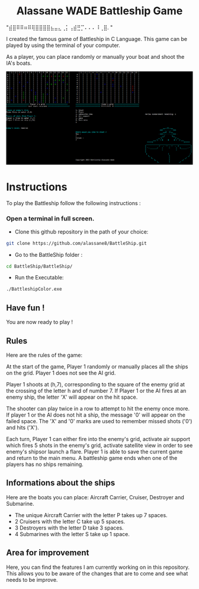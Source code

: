 <h1 align="center">
  Alassane WADE Battleship Game
</h1>                                         
                                       "⣾⣿⠿⠿⠶⠿⢿⣿⣿⣿⣿⣦⣤⣄⢀⡅⢠⣾⣛⡉⠄⠄⠄⠸⢀⣿. "


I created the famous game of Battleship in C Language.
This game can be played by using the terminal of your computer.

As a player, you can place randomly or manually your boat and shoot the IA's
boats.

<img width="1306" alt="Screen Shot 2021-03-15 at 8 29 18 PM" src="https://github.com/alassane8/BattleShip/blob/main/BattleShip/Capture.PNG">

# Instructions
To play the Battleship follow the following instructions :

### Open a terminal in full screen.
- Clone this github repository in the path of your choice: 
```bash
git clone https://github.com/alassane8/BattleShip.git
```
- Go to the BattleShip folder :
```bash
cd BattleShip/BattleShip/
```
- Run the Executable: 
```bash
./BattleshipColor.exe
```

## Have fun !
You are now ready to play !

## Rules
Here are the rules of the game: 

At the start of the game, Player 1 randomly or manually places all the ships on
the grid. Player 1 does not see the AI grid.

Player 1 shoots at (h,7), corresponding to the square of the enemy grid
at the crossing of the letter h and of number 7.
If Player 1 or the AI fires at an enemy ship, the letter 'X' will appear on the
hit space.

The shooter can play twice in a row to attempt to hit the enemy once more.
If player 1 or the AI does not hit a ship, the message '0' will appear on the
failed space.
The 'X' and '0' marks are used to remember missed shots ('0') and hits ('X').

Each turn, Player 1 can either fire into the enemy's grid, activate air support
which fires 5 shots in the enemy's grid, activate satellite view in
order to see enemy's shipsor launch a flare.
Player 1 is able to save the current game and return to the main menu.
A battleship game ends when one of the players has no ships remaining.

## Informations about the ships
Here are the boats you can place:
Aircraft Carrier, Cruiser, Destroyer and Submarine.
- The unique Aircraft Carrier with the letter P takes up 7 spaces.
- 2 Cruisers with the letter C take up 5 spaces.
- 3 Destroyers with the letter D take 3 spaces.
- 4 Submarines with the letter S take up 1 space.

## Area for improvement
Here, you can find the features I am currently working on in this repository.
This allows you to be aware of the changes that are to come and see what needs to be improve. 